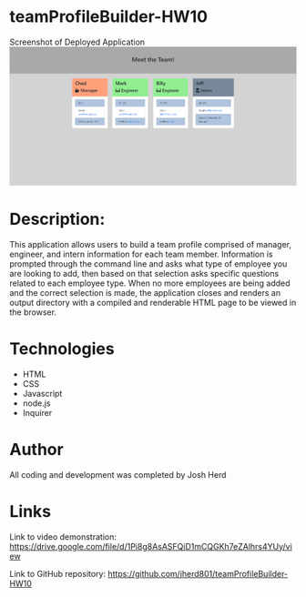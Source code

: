 # teamProfileBuilder-HW10

Screenshot of Deployed Application
![Image description](https://github.com/jherd801/teamProfileBuilder-HW10/blob/master/Assets/Screenshot.png)


# Description:
This application allows users to build a team profile comprised of manager, engineer, and intern information for each team member. Information is prompted through the command line and asks what type of employee you are looking to add, then based on that selection asks specific questions related to each employee type. When no more employees are being added and the correct selection is made, the application closes and renders an output directory with a compiled and renderable HTML page to be viewed in the browser.

# Technologies
- HTML
- CSS
- Javascript
- node.js
- Inquirer

# Author
All coding and development was completed by Josh Herd

# Links
Link to video demonstration: https://drive.google.com/file/d/1Pi8g8AsASFQiD1mCQGKh7eZAlhrs4YUy/view

Link to GitHub repository: https://github.com/jherd801/teamProfileBuilder-HW10


